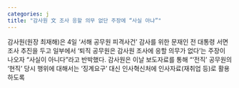 ```yaml
---
categories: j
title: "감사원 文 조사 응할 의무 없단 주장에 “사실 아냐”"
---
```

  감사원(원장 최재해)은 4일 ‘서해 공무원 피격사건’ 감사를 위한 문재인 전 대통령 서면조사 추진을 두고 일부에서 ‘퇴직 공무원은 감사원 조사에 응할 의무가 없다’는 주장이 나오자 “사실이 아니다”라고 반박했다.
감사원은 이날 보도자료를 통해 “‘전직’ 공무원의 ‘현직’ 당시 행위에 대해서는 ‘징계요구’ 대신 인사혁신처에 인사자료(재취업 등)로 활용하도록 